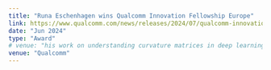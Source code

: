 ```yaml
---
title: "Runa Eschenhagen wins Qualcomm Innovation Fellowship Europe"
link: https://www.qualcomm.com/news/releases/2024/07/qualcomm-innovation-fellowship-europe-rewards-excellent-research
date: "Jun 2024"
type: "Award"
# venue: "his work on understanding curvature matrices in deep learning"
venue: "Qualcomm"
---
```

